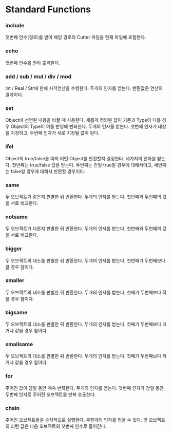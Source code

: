 # Standard Functions

### include
첫번째 인수(경로)를 받아 해당 경로의 Cutter 파일을 현재 파일에 포함한다.

### echo
첫번째 인수를 받아 출력한다.

### add / sub / mul / div / mod
Int / Real / Str에 한해 사칙연산을 수행한다. 두개의 인자를 받는다. 반환값은 연산의 결과이다.

### set
Object에 선언된 내용을 바꿀 때 사용한다. 새롭게 정의된 값이 기존과 Type이 다를 경우 Object의 Type이 이를 반영해 변화한다. 두개의 인자를 받는다. 첫번째 인자가 대상을 지정하고, 두번째 인자가 새로 지정될 값이 된다.

### ifel
Object의 true/false를 따져 어떤 Object를 반환할지 결정한다. 세가지의 인자를 받는다. 첫번째는 true/false 값을 받는다. 두번째는 만일 true일 경우에 대해서이고, 세번째는 false일 경우에 대해서 반환할 경우이다. 

### same
두 오브젝트가 같은지 판별한 뒤 반환한다. 두개의 인자를 받는다. 첫번째와 두번째의 값을 서로 비교한다.

### notsame
두 오브젝트가 다른지 판별한 뒤 반환한다. 두개의 인자를 받는다. 첫번째와 두번째의 값을 서로 비교한다.

### bigger 
두 오브젝트의 대소를 판별한 뒤 반환한다. 두개의 인자를 받는다. 첫번째가 두번째보다 클 경우 참이다.

### smaller
두 오브젝트의 대소를 판별한 뒤 반환한다. 두개의 인자를 받는다. 첫째가 두번째보다 작을 경우 참이다.

### bigsame
두 오브젝트의 대소를 판별한 뒤 반환한다. 두개의 인자를 받는다. 첫째가 두번째보다 크거나 같을 경우 참이다.

### smallsame
두 오브젝트의 대소를 판별한 뒤 반환한다. 두개의 인자를 받는다. 첫째가 두번째보다 작거나 같을 경우 참이다.

### for
주어진 값이 참일 동안 계속 반복한다. 두개의 인자를 받는다. 첫번째 인자가 참일 동안 두번째 인자로 주어진 오브젝트를 반복 호출한다.

### chain
주어진 오브젝트들을 순차적으로 실행한다. 무한개의 인자를 받을 수 있다. 앞 오브젝트의 리턴 값은 다음 오브젝트의 첫번째 인수로 들어간다.